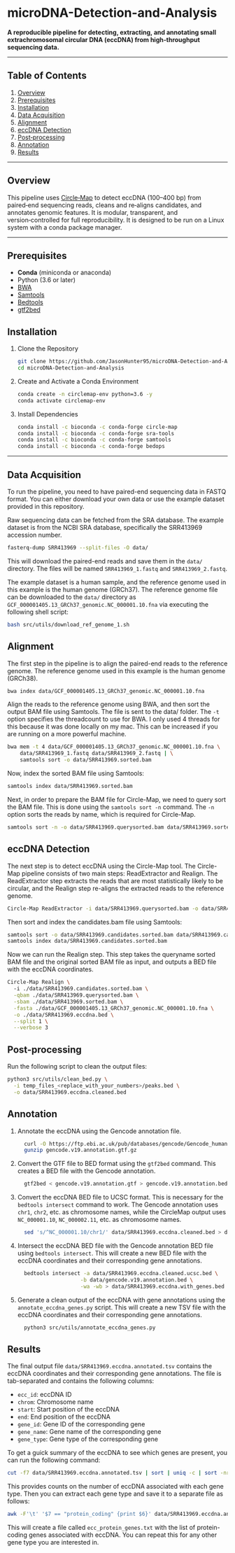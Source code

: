 # microDNA-Detection-and-Analysis

**A reproducible pipeline for detecting, extracting, and annotating small extrachromosomal circular DNA (eccDNA) from high‑throughput sequencing data.**

---

## Table of Contents

1. [Overview](#overview)
2. [Prerequisites](#prerequisites)  
3. [Installation](#installation)  
4. [Data Acquisition](#data-acquisition)  
5. [Alignment](#alignment)  
6. [eccDNA Detection](#eccdna-detection)  
7. [Post‑processing](#post-processing)  
8. [Annotation](#annotation)
9. [Results](#results)

---

## Overview

This pipeline uses [Circle‑Map](https://github.com/iprada/Circle-Map) to detect eccDNA (100–400 bp) from paired‑end sequencing reads, cleans and re‑aligns candidates, and annotates genomic features. It is modular, transparent, and version‑controlled for full reproducibility.
It is designed to be run on a Linux system with a conda package manager.

---

## Prerequisites

- **Conda** (miniconda or anaconda)
- Python (3.6 or later)
- [BWA](http://bio-bwa.sourceforge.net/)  
- [Samtools](http://www.htslib.org/)  
- [Bedtools](https://bedtools.readthedocs.io/)  
- [gtf2bed](https://bedops.readthedocs.io/en/latest/content/reference/file-management/conversion/gtf2bed.html)

## Installation

1. Clone the Repository

    ```bash
    git clone https://github.com/JasonHunter95/microDNA-Detection-and-Analysis.git
    cd microDNA-Detection-and-Analysis
    ```

2. Create and Activate a Conda Environment

    ```bash
    conda create -n circlemap-env python=3.6 -y
    conda activate circlemap-env
    ```

3. Install Dependencies

    ```bash
    conda install -c bioconda -c conda-forge circle-map
    conda install -c bioconda -c conda-forge sra-tools
    conda install -c bioconda -c conda-forge samtools
    conda install -c bioconda -c conda-forge bedops
    ```

---

## Data Acquisition

To run the pipeline, you need to have paired-end sequencing data in FASTQ format. You can either download your own data or use the example dataset provided in this repository.

Raw sequencing data can be fetched from the SRA database. The example dataset is from the NCBI SRA database, specifically the SRR413969 accession number.

```bash
fasterq-dump SRR413969 --split-files -O data/
```

This will download the paired-end reads and save them in the `data/` directory. The files will be named `SRR413969_1.fastq` and `SRR413969_2.fastq`.

The example dataset is a human sample, and the reference genome used in this example is the human genome (GRCh37). The reference genome file can be downloaded to the `data/` directory as `GCF_000001405.13_GRCh37_genomic.NC_000001.10.fna` via executing the following shell script:

```bash
bash src/utils/download_ref_genome_1.sh
```

## Alignment

The first step in the pipeline is to align the paired-end reads to the reference genome. The reference genome used in this example is the human genome (GRCh38).

```bash
bwa index data/GCF_000001405.13_GRCh37_genomic.NC_000001.10.fna
```

Align the reads to the reference genome using BWA, and then sort the output BAM file using Samtools. The file is sent to the data/ folder. The `-t` option specifies the threadcount to use for BWA. I only used 4 threads for this because it was done locally on my mac. This can be increased if you are running on a more powerful machine.

```bash
bwa mem -t 4 data/GCF_000001405.13_GRCh37_genomic.NC_000001.10.fna \
    data/SRR413969_1.fastq data/SRR413969_2.fastq | \
    samtools sort -o data/SRR413969.sorted.bam
```

Now, index the sorted BAM file using Samtools:

```bash
samtools index data/SRR413969.sorted.bam
```

Next, in order to prepare the BAM file for Circle-Map, we need to query sort the BAM file. This is done using the `samtools sort -n` command. The `-n` option sorts the reads by name, which is required for Circle-Map.

```bash
samtools sort -n -o data/SRR413969.querysorted.bam data/SRR413969.sorted.bam
```

## eccDNA Detection

The next step is to detect eccDNA using the Circle-Map tool. The Circle-Map pipeline consists of two main steps: ReadExtractor and Realign.
The ReadExtractor step extracts the reads that are most statistically likely to be circular, and the Realign step re-aligns the extracted reads to the reference genome.

```bash
Circle-Map ReadExtractor -i data/SRR413969.querysorted.bam -o data/SRR413969.candidates.bam
```

Then sort and index the candidates.bam file using Samtools:

```bash
samtools sort -o data/SRR413969.candidates.sorted.bam data/SRR413969.candidates.bam
samtools index data/SRR413969.candidates.sorted.bam
```

Now we can run the Realign step. This step takes the queryname sorted BAM file and the original sorted BAM file as input, and outputs a BED file with the eccDNA coordinates.

```bash
Circle-Map Realign \         
  -i ./data/SRR413969.candidates.sorted.bam \
  -qbam ./data/SRR413969.querysorted.bam \
  -sbam ./data/SRR413969.sorted.bam \
  -fasta ./data/GCF_000001405.13_GRCh37_genomic.NC_000001.10.fna \
  -o ./data/SRR413969.eccdna.bed \
  --split 1 \
  --verbose 3
```

## Post-processing

Run the following script to clean the output files:

```bash
python3 src/utils/clean_bed.py \
  -i temp_files_<replace_with_your_numbers>/peaks.bed \
  -o data/SRR413969.eccdna.cleaned.bed
```

## Annotation

  1. Annotate the eccDNA using the Gencode annotation file.

      ```bash
        curl -O https://ftp.ebi.ac.uk/pub/databases/gencode/Gencode_human/release_19/gencode.v19.annotation.gtf.gz
        gunzip gencode.v19.annotation.gtf.gz
      ```

  2. Convert the GTF file to BED format using the `gtf2bed` command. This creates a BED file with the Gencode annotation.

      ```bash
        gtf2bed < gencode.v19.annotation.gtf > gencode.v19.annotation.bed
      ```

  3. Convert the eccDNA BED file to UCSC format. This is necessary for the `bedtools intersect` command to work. The Gencode annotation uses `chr1`, `chr2`, etc. as chromosome names, while the CircleMap output uses `NC_000001.10`, `NC_000002.11`, etc. as chromosome names.

      ```bash
        sed 's/^NC_000001.10/chr1/' data/SRR413969.eccdna.cleaned.bed > data/SRR413969.eccdna.cleaned.ucsc.bed
      ```

  4. Intersect the eccDNA BED file with the Gencode annotation BED file using `bedtools intersect`. This will create a new BED file with the eccDNA coordinates and their corresponding gene annotations.

      ```bash
        bedtools intersect -a data/SRR413969.eccdna.cleaned.ucsc.bed \
                          -b data/gencode.v19.annotation.bed \
                          -wa -wb > data/SRR413969.eccdna.with_genes.bed
      ```

  5. Generate a clean output of the eccDNA with gene annotations using the `annotate_eccdna_genes.py` script. This will create a new TSV file with the eccDNA coordinates and their corresponding gene annotations.

      ```bash
        python3 src/utils/annotate_eccdna_genes.py
      ```

## Results

The final output file `data/SRR413969.eccdna.annotated.tsv` contains the eccDNA coordinates and their corresponding gene annotations. The file is tab-separated and contains the following columns:

- `ecc_id`: eccDNA ID
- `chrom`: Chromosome name
- `start`: Start position of the eccDNA
- `end`: End position of the eccDNA
- `gene_id`: Gene ID of the corresponding gene
- `gene_name`: Gene name of the corresponding gene
- `gene_type`: Gene type of the corresponding gene

To get a guick summary of the eccDNA to see which genes are present, you can run the following command:

```bash
cut -f7 data/SRR413969.eccdna.annotated.tsv | sort | uniq -c | sort -nr
```

This provides counts on the number of eccDNA associated with each gene type.
Then you can extract each gene type and save it to a separate file as follows:

```bash
awk -F'\t' '$7 == "protein_coding" {print $6}' data/SRR413969.eccdna.annotated.tsv | sort | uniq > ecc_protein_genes.txt
```

This will create a file called `ecc_protein_genes.txt` with the list of protein-coding genes associated with eccDNA.
You can repeat this for any other gene type you are interested in.